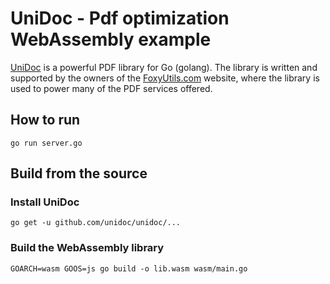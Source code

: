 # UniDoc - Pdf optimization WebAssembly example

[UniDoc](http://unidoc.io) is a powerful PDF library for Go (golang). The library is written and supported by the owners of the [FoxyUtils.com](https://foxyutils.com) website, where the library is used to power many of the PDF services offered. 

## How to run
~~~
go run server.go
~~~ 

## Build from the source

### Install UniDoc
~~~
go get -u github.com/unidoc/unidoc/...
~~~

### Build the WebAssembly library
~~~
GOARCH=wasm GOOS=js go build -o lib.wasm wasm/main.go
~~~


